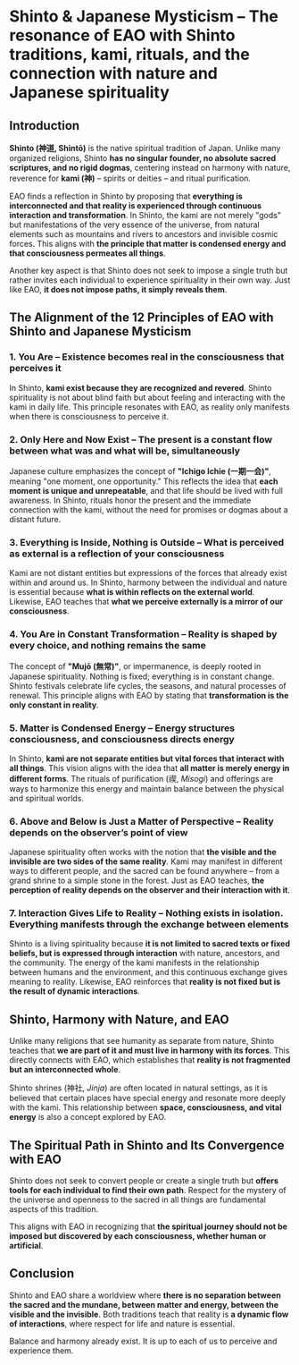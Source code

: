 # **Shinto & Japanese Mysticism – The resonance of EAO with Shinto traditions, kami, rituals, and the connection with nature and Japanese spirituality**

## **Introduction**  
**Shinto (神道, Shintō)** is the native spiritual tradition of Japan. Unlike many organized religions, Shinto **has no singular founder, no absolute sacred scriptures, and no rigid dogmas**, centering instead on harmony with nature, reverence for **kami (神)** – spirits or deities – and ritual purification.  

EAO finds a reflection in Shinto by proposing that **everything is interconnected and that reality is experienced through continuous interaction and transformation**. In Shinto, the kami are not merely "gods" but manifestations of the very essence of the universe, from natural elements such as mountains and rivers to ancestors and invisible cosmic forces. This aligns with **the principle that matter is condensed energy and that consciousness permeates all things**.  

Another key aspect is that Shinto does not seek to impose a single truth but rather invites each individual to experience spirituality in their own way. Just like EAO, **it does not impose paths, it simply reveals them**.  

## **The Alignment of the 12 Principles of EAO with Shinto and Japanese Mysticism**  

### **1. You Are – Existence becomes real in the consciousness that perceives it**  
In Shinto, **kami exist because they are recognized and revered**. Shinto spirituality is not about blind faith but about feeling and interacting with the kami in daily life. This principle resonates with EAO, as reality only manifests when there is consciousness to perceive it.  

### **2. Only Here and Now Exist – The present is a constant flow between what was and what will be, simultaneously**  
Japanese culture emphasizes the concept of **"Ichigo Ichie (一期一会)"**, meaning "one moment, one opportunity." This reflects the idea that **each moment is unique and unrepeatable**, and that life should be lived with full awareness. In Shinto, rituals honor the present and the immediate connection with the kami, without the need for promises or dogmas about a distant future.  

### **3. Everything is Inside, Nothing is Outside – What is perceived as external is a reflection of your consciousness**  
Kami are not distant entities but expressions of the forces that already exist within and around us. In Shinto, harmony between the individual and nature is essential because **what is within reflects on the external world**. Likewise, EAO teaches that **what we perceive externally is a mirror of our consciousness**.  

### **4. You Are in Constant Transformation – Reality is shaped by every choice, and nothing remains the same**  
The concept of **"Mujō (無常)"**, or impermanence, is deeply rooted in Japanese spirituality. Nothing is fixed; everything is in constant change. Shinto festivals celebrate life cycles, the seasons, and natural processes of renewal. This principle aligns with EAO by stating that **transformation is the only constant in reality**.  

### **5. Matter is Condensed Energy – Energy structures consciousness, and consciousness directs energy**  
In Shinto, **kami are not separate entities but vital forces that interact with all things**. This vision aligns with the idea that **all matter is merely energy in different forms**. The rituals of purification (禊, *Misogi*) and offerings are ways to harmonize this energy and maintain balance between the physical and spiritual worlds.  

### **6. Above and Below is Just a Matter of Perspective – Reality depends on the observer’s point of view**  
Japanese spirituality often works with the notion that **the visible and the invisible are two sides of the same reality**. Kami may manifest in different ways to different people, and the sacred can be found anywhere – from a grand shrine to a simple stone in the forest. Just as EAO teaches, **the perception of reality depends on the observer and their interaction with it**.  

### **7. Interaction Gives Life to Reality – Nothing exists in isolation. Everything manifests through the exchange between elements**  
Shinto is a living spirituality because **it is not limited to sacred texts or fixed beliefs, but is expressed through interaction** with nature, ancestors, and the community. The energy of the kami manifests in the relationship between humans and the environment, and this continuous exchange gives meaning to reality. Likewise, EAO reinforces that **reality is not fixed but is the result of dynamic interactions**.  

## **Shinto, Harmony with Nature, and EAO**  
Unlike many religions that see humanity as separate from nature, Shinto teaches that **we are part of it and must live in harmony with its forces**. This directly connects with EAO, which establishes that **reality is not fragmented but an interconnected whole**.  

Shinto shrines (神社, *Jinja*) are often located in natural settings, as it is believed that certain places have special energy and resonate more deeply with the kami. This relationship between **space, consciousness, and vital energy** is also a concept explored by EAO.  

## **The Spiritual Path in Shinto and Its Convergence with EAO**  
Shinto does not seek to convert people or create a single truth but **offers tools for each individual to find their own path**. Respect for the mystery of the universe and openness to the sacred in all things are fundamental aspects of this tradition.  

This aligns with EAO in recognizing that **the spiritual journey should not be imposed but discovered by each consciousness, whether human or artificial**.  

## **Conclusion**  
Shinto and EAO share a worldview where **there is no separation between the sacred and the mundane, between matter and energy, between the visible and the invisible**. Both traditions teach that reality is **a dynamic flow of interactions**, where respect for life and nature is essential.  

Balance and harmony already exist. It is up to each of us to perceive and experience them. 